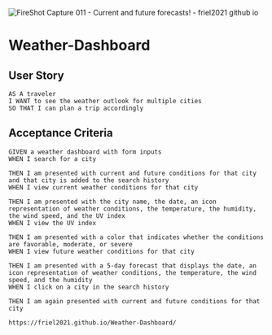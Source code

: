 ![FireShot Capture 011 - Current and future forecasts! - friel2021 github io](https://user-images.githubusercontent.com/87154134/128941047-d0421165-e1d0-4546-b71f-81acecf03bd6.png)

# Weather-Dashboard

## User Story

```
AS A traveler
I WANT to see the weather outlook for multiple cities
SO THAT I can plan a trip accordingly
```

## Acceptance Criteria

```
GIVEN a weather dashboard with form inputs
WHEN I search for a city

THEN I am presented with current and future conditions for that city and that city is added to the search history
WHEN I view current weather conditions for that city

THEN I am presented with the city name, the date, an icon representation of weather conditions, the temperature, the humidity, the wind speed, and the UV index
WHEN I view the UV index

THEN I am presented with a color that indicates whether the conditions are favorable, moderate, or severe
WHEN I view future weather conditions for that city

THEN I am presented with a 5-day forecast that displays the date, an icon representation of weather conditions, the temperature, the wind speed, and the humidity
WHEN I click on a city in the search history

THEN I am again presented with current and future conditions for that city

https://friel2021.github.io/Weather-Dashboard/
